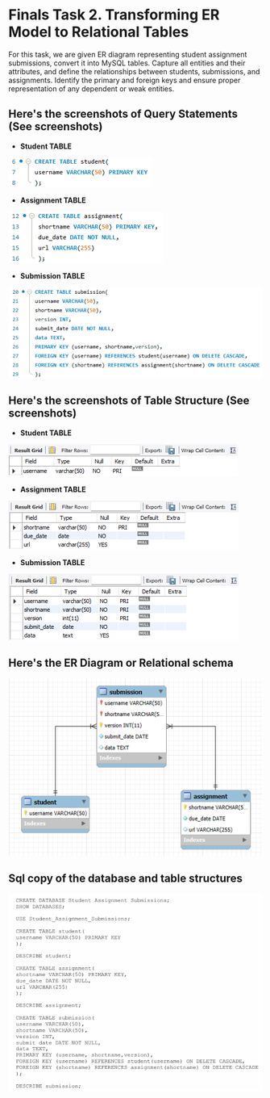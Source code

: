 # Finals Task 2. Transforming ER Model to Relational Tables
For this task, we are given ER diagram representing student assignment submissions, convert it into MySQL tables. Capture all entities and their attributes, and define the relationships between students, submissions, and assignments. Identify the primary and foreign keys and ensure proper representation of any dependent or weak entities.
## Here's the screenshots of Query Statements (See screenshots)
- **Student TABLE**

![Sample Output](images/QS_STUD.png)
- **Assignment TABLE**

![Sample Output](images/QS_ASSIGN.png)
- **Submission TABLE**

![Sample Output](images/QS_SUB.png)
## Here's the screenshots of Table Structure (See screenshots)
- **Student TABLE**

![Sample Output](images/TS_STUDENT.png)
- **Assignment TABLE**

![Sample Output](images/TS_ASSIGN.png)
- **Submission TABLE**

![Sample Output](images/TS_SUB.png)

## Here's the ER Diagram or Relational schema 
![Sample Output](images/ERD_LAB_TASK_2.png)
## Sql copy of the database and table structures
![SQL COPY](images/sql_copy_finals_lab_task_2.png)
